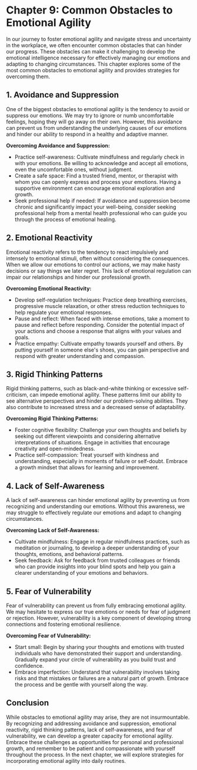 Chapter 9: Common Obstacles to Emotional Agility
================================================

In our journey to foster emotional agility and navigate stress and uncertainty in the workplace, we often encounter common obstacles that can hinder our progress. These obstacles can make it challenging to develop the emotional intelligence necessary for effectively managing our emotions and adapting to changing circumstances. This chapter explores some of the most common obstacles to emotional agility and provides strategies for overcoming them.

**1. Avoidance and Suppression**
--------------------------------

One of the biggest obstacles to emotional agility is the tendency to avoid or suppress our emotions. We may try to ignore or numb uncomfortable feelings, hoping they will go away on their own. However, this avoidance can prevent us from understanding the underlying causes of our emotions and hinder our ability to respond in a healthy and adaptive manner.

**Overcoming Avoidance and Suppression:**

* Practice self-awareness: Cultivate mindfulness and regularly check in with your emotions. Be willing to acknowledge and accept all emotions, even the uncomfortable ones, without judgment.
* Create a safe space: Find a trusted friend, mentor, or therapist with whom you can openly express and process your emotions. Having a supportive environment can encourage emotional exploration and growth.
* Seek professional help if needed: If avoidance and suppression become chronic and significantly impact your well-being, consider seeking professional help from a mental health professional who can guide you through the process of emotional healing.

**2. Emotional Reactivity**
---------------------------

Emotional reactivity refers to the tendency to react impulsively and intensely to emotional stimuli, often without considering the consequences. When we allow our emotions to control our actions, we may make hasty decisions or say things we later regret. This lack of emotional regulation can impair our relationships and hinder our professional growth.

**Overcoming Emotional Reactivity:**

* Develop self-regulation techniques: Practice deep breathing exercises, progressive muscle relaxation, or other stress reduction techniques to help regulate your emotional responses.
* Pause and reflect: When faced with intense emotions, take a moment to pause and reflect before responding. Consider the potential impact of your actions and choose a response that aligns with your values and goals.
* Practice empathy: Cultivate empathy towards yourself and others. By putting yourself in someone else's shoes, you can gain perspective and respond with greater understanding and compassion.

**3. Rigid Thinking Patterns**
------------------------------

Rigid thinking patterns, such as black-and-white thinking or excessive self-criticism, can impede emotional agility. These patterns limit our ability to see alternative perspectives and hinder our problem-solving abilities. They also contribute to increased stress and a decreased sense of adaptability.

**Overcoming Rigid Thinking Patterns:**

* Foster cognitive flexibility: Challenge your own thoughts and beliefs by seeking out different viewpoints and considering alternative interpretations of situations. Engage in activities that encourage creativity and open-mindedness.
* Practice self-compassion: Treat yourself with kindness and understanding, especially in moments of failure or self-doubt. Embrace a growth mindset that allows for learning and improvement.

**4. Lack of Self-Awareness**
-----------------------------

A lack of self-awareness can hinder emotional agility by preventing us from recognizing and understanding our emotions. Without this awareness, we may struggle to effectively regulate our emotions and adapt to changing circumstances.

**Overcoming Lack of Self-Awareness:**

* Cultivate mindfulness: Engage in regular mindfulness practices, such as meditation or journaling, to develop a deeper understanding of your thoughts, emotions, and behavioral patterns.
* Seek feedback: Ask for feedback from trusted colleagues or friends who can provide insights into your blind spots and help you gain a clearer understanding of your emotions and behaviors.

**5. Fear of Vulnerability**
----------------------------

Fear of vulnerability can prevent us from fully embracing emotional agility. We may hesitate to express our true emotions or needs for fear of judgment or rejection. However, vulnerability is a key component of developing strong connections and fostering emotional resilience.

**Overcoming Fear of Vulnerability:**

* Start small: Begin by sharing your thoughts and emotions with trusted individuals who have demonstrated their support and understanding. Gradually expand your circle of vulnerability as you build trust and confidence.
* Embrace imperfection: Understand that vulnerability involves taking risks and that mistakes or failures are a natural part of growth. Embrace the process and be gentle with yourself along the way.

Conclusion
----------

While obstacles to emotional agility may arise, they are not insurmountable. By recognizing and addressing avoidance and suppression, emotional reactivity, rigid thinking patterns, lack of self-awareness, and fear of vulnerability, we can develop a greater capacity for emotional agility. Embrace these challenges as opportunities for personal and professional growth, and remember to be patient and compassionate with yourself throughout the process. In the next chapter, we will explore strategies for incorporating emotional agility into daily routines.
